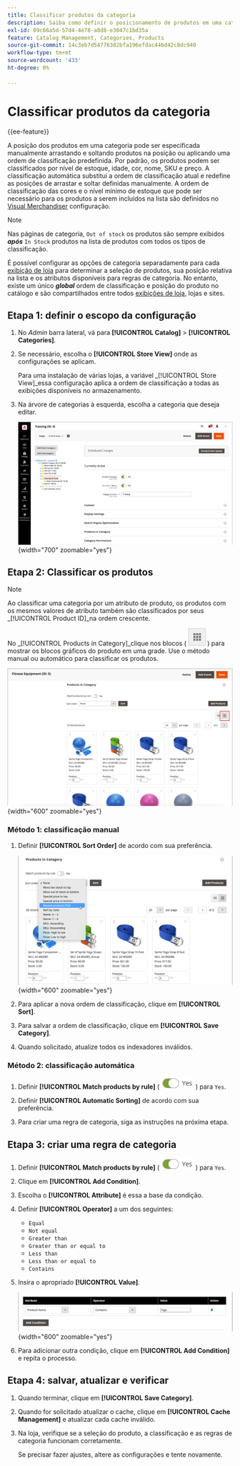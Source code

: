 ```yaml
---
title: Classificar produtos da categoria
description: Saiba como definir o posicionamento de produtos em uma categoria manualmente ou aplicando uma ordem de classificação predefinida.
exl-id: 09c66a5d-57d4-4e78-a8d8-e3047c1bd35a
feature: Catalog Management, Categories, Products
source-git-commit: 14c3eb7d54776382bfa196efdac446d42c8dc940
workflow-type: tm+mt
source-wordcount: '433'
ht-degree: 0%

---
```


# Classificar produtos da categoria

{{ee-feature}}

A posição dos produtos em uma categoria pode ser especificada manualmente arrastando e soltando produtos na posição ou aplicando uma ordem de classificação predefinida. Por padrão, os produtos podem ser classificados por nível de estoque, idade, cor, nome, SKU e preço. A classificação automática substitui a ordem de classificação atual e redefine as posições de arrastar e soltar definidas manualmente. A ordem de classificação das cores e o nível mínimo de estoque que pode ser necessário para os produtos a serem incluídos na lista são definidos no [Visual Merchandiser](../configuration-reference/catalog/visual-merchandiser.md) configuração.

>[!NOTE]
>
>Nas páginas de categoria, `Out of stock` os produtos são sempre exibidos **_após_** `In Stock` produtos na lista de produtos com todos os tipos de classificação.

É possível configurar as opções de categoria separadamente para cada [exibição de loja](../stores-purchase/stores.md#add-stores) para determinar a seleção de produtos, sua posição relativa na lista e os atributos disponíveis para regras de categoria. No entanto, existe um único **_global_** ordem de classificação e posição do produto no catálogo e são compartilhados entre todos [exibições de loja](../stores-purchase/store-views.md), lojas e sites.

## Etapa 1: definir o escopo da configuração

1. No _Admin_ barra lateral, vá para **[!UICONTROL Catalog]** > **[!UICONTROL Categories]**.

1. Se necessário, escolha o **[!UICONTROL Store View]** onde as configurações se aplicam.

   Para uma instalação de várias lojas, a variável _[!UICONTROL Store View]_essa configuração aplica a ordem de classificação a todas as exibições disponíveis no armazenamento.

1. Na árvore de categorias à esquerda, escolha a categoria que deseja editar.

   ![Árvore de categoria](./assets/category-selected.png){width="700" zoomable="yes"}

## Etapa 2: Classificar os produtos

>[!NOTE]
>
>Ao classificar uma categoria por um atributo de produto, os produtos com os mesmos valores de atributo também são classificados por seus _[!UICONTROL Product ID]_na ordem crescente.

No _[!UICONTROL Products in Category]_clique nos blocos ( ![Exibir blocos](../assets/icon-view-tiles.png) ) para mostrar os blocos gráficos do produto em uma grade. Use o método manual ou automático para classificar os produtos.

![Mosaicos do produto](./assets/category-products-tiles.png){width="600" zoomable="yes"}

### Método 1: classificação manual

1. Definir **[!UICONTROL Sort Order]** de acordo com sua preferência.

   ![Ordem de classificação](./assets/category-edit-sort-order.png){width="600" zoomable="yes"}

1. Para aplicar a nova ordem de classificação, clique em **[!UICONTROL Sort]**.

1. Para salvar a ordem de classificação, clique em **[!UICONTROL Save Category]**.

1. Quando solicitado, atualize todos os indexadores inválidos.

### Método 2: classificação automática

1. Definir **[!UICONTROL Match products by rule]** (![Alternar sim](../assets/toggle-yes.png)) para `Yes`.


1. Definir **[!UICONTROL Automatic Sorting]** de acordo com sua preferência.

1. Para criar uma regra de categoria, siga as instruções na próxima etapa.

## Etapa 3: criar uma regra de categoria

1. Definir **[!UICONTROL Match products by rule]** (![Alternar sim](../assets/toggle-yes.png)) para `Yes`.

1. Clique em **[!UICONTROL Add Condition]**.

1. Escolha o **[!UICONTROL Attribute]** é essa a base da condição.

1. Definir **[!UICONTROL Operator]** a um dos seguintes:

   - `Equal`
   - `Not equal`
   - `Greater than`
   - `Greater than or equal to`
   - `Less than`
   - `Less than or equal to`
   - `Contains`

1. Insira o apropriado **[!UICONTROL Value]**.

   ![Condição de categoria](./assets/category-rule-create.png){width="600" zoomable="yes"}

1. Para adicionar outra condição, clique em **[!UICONTROL Add Condition]** e repita o processo.

## Etapa 4: salvar, atualizar e verificar

1. Quando terminar, clique em **[!UICONTROL Save Category]**.

1. Quando for solicitado atualizar o cache, clique em **[!UICONTROL Cache Management]** e atualizar cada cache inválido.

1. Na loja, verifique se a seleção do produto, a classificação e as regras de categoria funcionam corretamente.

   Se precisar fazer ajustes, altere as configurações e tente novamente.
